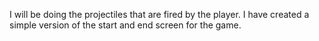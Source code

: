 I will be doing the projectiles that are fired by the player. I have created a simple version of the start and end screen for the game. 
